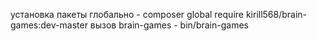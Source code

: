 установка пакеты глобально - composer global require kirill568/brain-games:dev-master
вызов brain-games - bin/brain-games